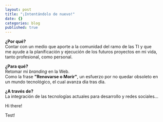 ```yaml
---
layout: post
title: "¡Intentándolo de nuevo!"
date: {}
categories: blog
published: true
---
```


**¿Por qué?**<br />
Contar con un medio que aporte a la comunidad del ramo de las TI y que me ayude a la planificación y ejecución de los futuros proyectos en mi vida, tanto profesional, como personal.

**¿Para qué?**<br />
Retomar mi *branding* en la Web.<br />
Como la frase **"Renovarse o Morir"**, un esfuerzo por no quedar obsoleto en un mundo tecnológico, el cual avanza día tras día.

**¿A través de?**<br />
La integración de las tecnologías actuales para desarrollo y redes sociales...

Hi there!

Test!
